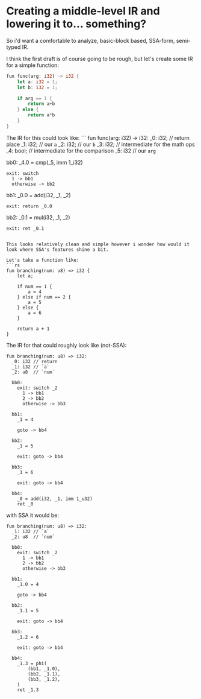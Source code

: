 # Creating a middle-level IR and lowering it to... something?

So i'd want a comfortable to analyze, basic-block based, SSA-form, semi-typed IR.

I think the first draft is of course going to be rough, but let's create some IR for a simple function:
```rs
fun func(arg: i32) -> i32 {
    let a: i32 = 1;
    let b: i32 = 1;

    if arg == 1 {
        return a+b
    } else {
        return a*b
    }
}
```

The IR for this could look like: ```
fun func(arg: i32) -> i32:
  _0: i32; // return place
  _1: i32; // our `a`
  _2: i32; // our `b`
  _3: i32; // intermediate for the math ops
  _4: bool; // intermediate for the comparison
  _5: i32 // our `arg`


  bb0:
    _4.0 = cmp(_5, imm 1_i32)

    exit: switch
      1 -> bb1
      otherwise -> bb2

  bb1:
    _0.0 = add(i32, _1, _2)

    exit: return _0.0

  bb2:
    _0.1 = mul(i32, _1, _2)

    exit: ret _0.1
```

This looks relatively clean and simple however i wonder how would it look where SSA's features shine a bit.

Let's take a function like:
```rs
fun branching(num: u8) => i32 {
    let a;

    if num == 1 {
        a = 4
    } else if num == 2 {
        a = 5
    } else {
        a = 6
    }

    return a + 1
}
```

The IR for that could roughly look like (not-SSA):
```
fun branching(num: u8) => i32:
  _0: i32 // return
  _1: i32 // `a`
  _2: u8  // `num`

  bb0:
    exit: switch _2
      1 -> bb1
      2 -> bb2
      otherwise -> bb3

  bb1:
    _1 = 4

    goto -> bb4

  bb2:
    _1 = 5

    exit: goto -> bb4

  bb3:
    _1 = 6

    exit: goto -> bb4

  bb4:
    _0 = add(i32, _1, imm 1_u32)
    ret _0
```

with SSA it would be:
```
fun branching(num: u8) => i32:
  _1: i32 // `a`
  _2: u8  // `num`

  bb0:
    exit: switch _2
      1 -> bb1
      2 -> bb2
      otherwise -> bb3

  bb1:
    _1.0 = 4

    goto -> bb4

  bb2:
    _1.1 = 5

    exit: goto -> bb4

  bb3:
    _1.2 = 6

    exit: goto -> bb4

  bb4:
    _1.3 = phi(
        (bb1, _1.0),
        (bb2, _1.1),
        (bb3, _1.2),
    )
    ret _1.3
```

    
